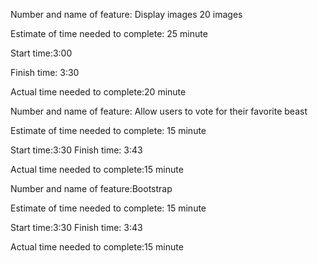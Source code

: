 




















Number and name of feature: Display images 20 images

Estimate of time needed to complete: 25 minute

Start time:3:00

Finish time: 3:30

Actual time needed to complete:20 minute

Number and name of feature: Allow users to vote for their favorite beast

Estimate of time needed to complete: 15 minute

Start time:3:30 Finish time: 3:43

Actual time needed to complete:15 minute

Number and name of feature:Bootstrap

Estimate of time needed to complete: 15 minute

Start time:3:30 Finish time: 3:43

Actual time needed to complete:15 minute